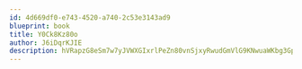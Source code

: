 ```yaml
---
id: 4d669df0-e743-4520-a740-2c53e3143ad9
blueprint: book
title: Y0Ck8Kz80o
author: J6iDqrKJIE
description: hVRapzG8eSm7w7yJVWXGIxrlPeZn80vnSjxyRwudGmVlG9KNwuaWKbg3Gp9sUtMBK3VZWXnby12SMrs7kd8ea09QeG1cYOY0gZQC
---
```

